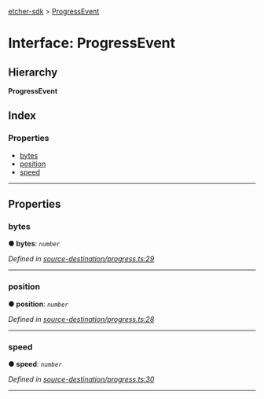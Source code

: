 [etcher-sdk](../README.md) > [ProgressEvent](../interfaces/progressevent.md)

# Interface: ProgressEvent

## Hierarchy

**ProgressEvent**

## Index

### Properties

* [bytes](progressevent.md#bytes)
* [position](progressevent.md#position)
* [speed](progressevent.md#speed)

---

## Properties

<a id="bytes"></a>

###  bytes

**● bytes**: *`number`*

*Defined in [source-destination/progress.ts:29](https://github.com/balena-io-modules/etcher-sdk/blob/a5ff273/lib/source-destination/progress.ts#L29)*

___
<a id="position"></a>

###  position

**● position**: *`number`*

*Defined in [source-destination/progress.ts:28](https://github.com/balena-io-modules/etcher-sdk/blob/a5ff273/lib/source-destination/progress.ts#L28)*

___
<a id="speed"></a>

###  speed

**● speed**: *`number`*

*Defined in [source-destination/progress.ts:30](https://github.com/balena-io-modules/etcher-sdk/blob/a5ff273/lib/source-destination/progress.ts#L30)*

___

